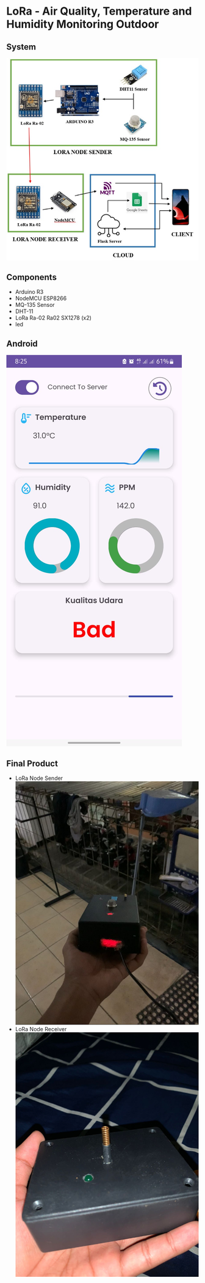 # LoRa - Air Quality, Temperature and Humidity Monitoring Outdoor

## System
![alt text](https://github.com/susatyo441/LoRa-Monitoring/blob/main/images/Screenshot_141.jpg?raw=true)

## Components
- Arduino R3
- NodeMCU ESP8266
- MQ-135 Sensor
- DHT-11
- LoRa Ra-02 Ra02 SX1278 (x2)
- led

## Android
![alt text](https://github.com/susatyo441/LoRa-Monitoring/blob/main/images/android.jpg?raw=true)

## Final Product
- LoRa Node Sender
  ![alt text](https://github.com/susatyo441/LoRa-Monitoring/blob/main/images/1.jpg?raw=true)
- LoRa Node Receiver
  ![alt text](https://github.com/susatyo441/LoRa-Monitoring/blob/main/images/2.jpg?raw=true)
